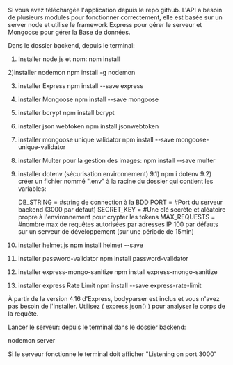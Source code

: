 Si vous avez téléchargée l'application depuis le repo github.
L'API a besoin de plusieurs modules pour fonctionner correctement, elle est basée sur un server node et utilise le framework Express pour gérer le serveur et Mongoose pour gérer la Base de données. 

Dans le dossier backend, depuis le terminal:

1) Installer node.js et npm:
npm install

2)installer nodemon
npm install -g nodemon

3) installer Express
npm install --save express

4) installer Mongoose
npm install --save mongoose

5) installer bcrypt
npm install bcrypt

6) installer json webtoken
npm install jsonwebtoken

7) installer mongoose unique validator
npm install --save mongoose-unique-validator

8) installer Multer pour la gestion des images:
npm install --save multer

9) installer dotenv (sécurisation environnement)
    9.1) npm i dotenv
    9.2) créer un fichier nommé ".env" à la racine du dossier qui contient les variables:

    DB_STRING = #string de connection à la BDD
    PORT = #Port du serveur backend (3000 par défaut)
    SECRET_KEY = #Une clé secrète et aléatoire propre à l'environnement pour crypter les tokens
    MAX_REQUESTS = #nombre max de requêtes autorisées par adresses IP 100 par défauts sur un serveur de développement (sur une période de 15min)

10) installer helmet.js
npm install helmet --save

11) installer password-validator
npm install password-validator

12) installer express-mongo-sanitize
npm install express-mongo-sanitize

13) installer express Rate Limit
npm install --save express-rate-limit

À partir de la version 4.16 d'Express, bodyparser est inclus et vous
n'avez pas besoin de l'installer.
Utilisez ( express.json() ) pour analyser le corps de la requête.

Lancer le serveur: depuis le terminal dans le dossier backend:

nodemon server

Si le serveur fonctionne le terminal doit afficher
"Listening on port 3000"